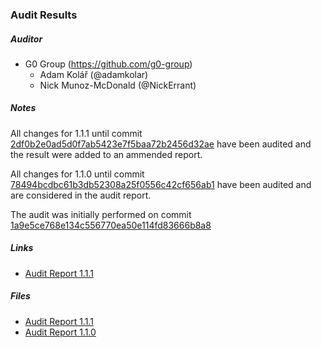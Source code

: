 ### Audit Results

##### Auditor
* G0 Group (https://github.com/g0-group)
  * Adam Kolář (@adamkolar)
  * Nick Munoz-McDonald (@NickErrant)

##### Notes
All changes for 1.1.1 until commit [2df0b2e0ad5d0f7ab5423e7f5baa72b2456d32ae](https://github.com/safe-global/safe-contracts/commit/2df0b2e0ad5d0f7ab5423e7f5baa72b2456d32ae) have been audited and the result were added to an ammended report.

All changes for 1.1.0 until commit [78494bcdbc61b3db52308a25f0556c42cf656ab1](https://github.com/safe-global/safe-contracts/commit/78494bcdbc61b3db52308a25f0556c42cf656ab1) have been audited and are considered in the audit report.

The audit was initially performed on commit [1a9e5ce768e134c556770ea50e114fd83666b8a8](https://github.com/safe-global/safe-contracts/commit/1a9e5ce768e134c556770ea50e114fd83666b8a8)

##### Links
* [Audit Report 1.1.1](https://github.com/g0-group/Audits/blob/master/G0Group-GnosisSafe-Ammended.pdf)

##### Files
* [Audit Report 1.1.1](Gnosis_Safe_Audit_Report_1_1_1.pdf)
* [Audit Report 1.1.0](Gnosis_Safe_Audit_Report_1_1_0.pdf)
